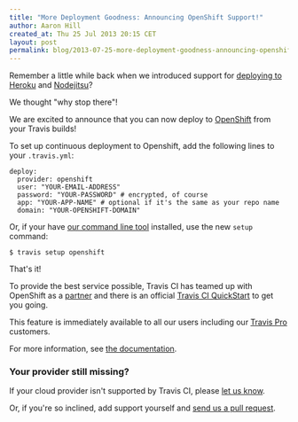 ```yaml
---
title: "More Deployment Goodness: Announcing OpenShift Support!"
author: Aaron Hill
created_at: Thu 25 Jul 2013 20:15 CET
layout: post
permalink: blog/2013-07-25-more-deployment-goodness-announcing-openshift-support
---
```


Remember a little while back when we introduced support for [deploying to Heroku](/blog/2013-07-09-introducing-continuous-deployment-to-heroku) and [Nodejitsu](/blog/2013-07-22-deploy-your-apps-to-nodejitsu)?

We thought "why stop there"!

We are excited to announce that you can now deploy to [OpenShift](http://openshift.com) from your Travis builds!

To set up continuous deployment to Openshift, add the following lines to your `.travis.yml`:

    deploy:
      provider: openshift
      user: "YOUR-EMAIL-ADDRESS"
      password: "YOUR-PASSWORD" # encrypted, of course
      app: "YOUR-APP-NAME" # optional if it's the same as your repo name
      domain: "YOUR-OPENSHIFT-DOMAIN"

Or, if your have [our command line tool](https://github.com/travis-ci/travis) installed, use the new `setup` command:

    $ travis setup openshift

That's it!

To provide the best service possible, Travis CI has teamed up with OpenShift as a [partner](https://www.openshift.com/partners) and there is an official [Travis CI QuickStart](https://www.openshift.com/quickstarts/travis-ci-on-openshift) to get you going.

This feature is immediately available to all our users including our [Travis Pro](http://travis-ci.com) customers.

For more information, see [the documentation](/docs/user/deployment/openshift).

### Your provider still missing?

If your cloud provider isn't supported by Travis CI, please [let us know](mailto:support@travis-ci.org).

Or, if you're so inclined, add support yourself and [send us a pull request](https://github.com/travis-ci/dpl).

